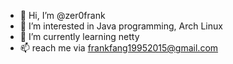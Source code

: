 - 👋 Hi, I’m @zer0frank
- 👀 I’m interested in Java programming, Arch Linux
- 🌱 I’m currently learning netty
- 📫 reach me via frankfang19952015@gmail.com

<!---
zer0frank/zer0frank is a ✨ special ✨ repository because its `README.md` (this file) appears on your GitHub profile.
You can click the Preview link to take a look at your changes.
--->
